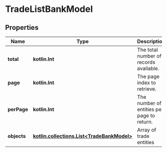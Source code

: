
# TradeListBankModel

## Properties
Name | Type | Description | Notes
------------ | ------------- | ------------- | -------------
**total** | **kotlin.Int** | The total number of records available. | 
**page** | **kotlin.Int** | The page index to retrieve. | 
**perPage** | **kotlin.Int** | The number of entities per page to return. | 
**objects** | [**kotlin.collections.List&lt;TradeBankModel&gt;**](TradeBankModel.md) | Array of trade entities | 



